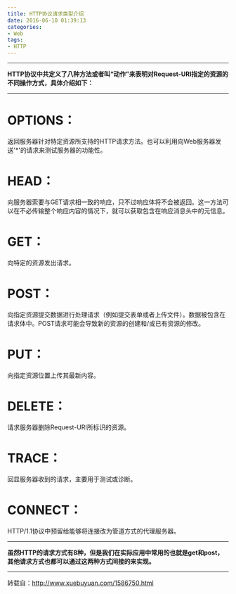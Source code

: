 ```yaml
---
title: HTTP协议请求类型介绍
date: 2016-06-10 01:39:13
categories: 
- Web
tags: 
- HTTP
---
```

----------


**HTTP协议中共定义了八种方法或者叫“动作”来表明对Request-URI指定的资源的不同操作方式，具体介绍如下：**

----------
# OPTIONS：
返回服务器针对特定资源所支持的HTTP请求方法。也可以利用向Web服务器发送'*'的请求来测试服务器的功能性。
# HEAD：
向服务器索要与GET请求相一致的响应，只不过响应体将不会被返回。这一方法可以在不必传输整个响应内容的情况下，就可以获取包含在响应消息头中的元信息。
# GET：
向特定的资源发出请求。
<!--more-->
# POST：
向指定资源提交数据进行处理请求（例如提交表单或者上传文件）。数据被包含在请求体中。POST请求可能会导致新的资源的创建和/或已有资源的修改。 
# PUT：
向指定资源位置上传其最新内容。 
# DELETE：
请求服务器删除Request-URI所标识的资源。 
# TRACE：
回显服务器收到的请求，主要用于测试或诊断。 
# CONNECT：
HTTP/1.1协议中预留给能够将连接改为管道方式的代理服务器。

----------
**虽然HTTP的请求方式有8种，但是我们在实际应用中常用的也就是get和post，其他请求方式也都可以通过这两种方式间接的来实现。**

-----------
转载自：http://www.xuebuyuan.com/1586750.html